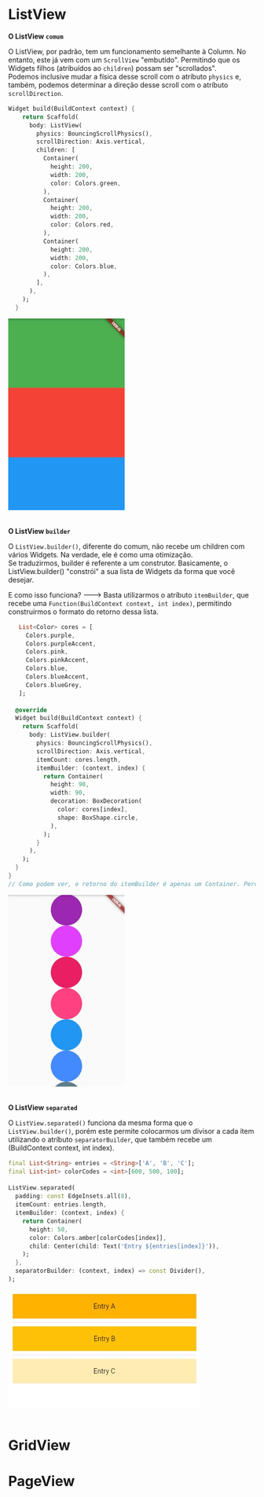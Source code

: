 # ListView

<b>O ListView `comum`</b>

O ListView, por padrão, tem um funcionamento semelhante à Column. No entanto, este já vem com um `ScrollView` "embutido". Permitindo que os Widgets filhos (atribuídos ao `children`) possam ser "scrollados". <br>
Podemos inclusive mudar a física desse scroll com o atríbuto `physics` e, também, podemos determinar a direção desse scroll com o atríbuto `scrollDirection`.

```dart
Widget build(BuildContext context) {
    return Scaffold(
      body: ListView(
        physics: BouncingScrollPhysics(),
        scrollDirection: Axis.vertical,
        children: [
          Container(
            height: 200,
            width: 200,
            color: Colors.green,
          ),
          Container(
            height: 200,
            width: 200,
            color: Colors.red,
          ),
          Container(
            height: 200,
            width: 200,
            color: Colors.blue,
          ),
        ],
      ),
    );
  }
```

<img src='../../assets/listview.jpg' height=390>

<br>
<br>

<b>O ListView `builder`</b>

O `ListView.builder()`, diferente do comum, não recebe um children com vários Widgets. Na verdade, ele é como uma otimização. <br>
Se traduzirmos, builder é referente a um construtor. Basicamente, o ListView.builder() "constrói" a sua lista de Widgets da forma que você desejar.

E como isso funciona? ---> Basta utilizarmos o atríbuto `itemBuilder`, que recebe uma `Function(BuildContext context, int index)`, permitindo construirmos o formato do retorno dessa lista.

```dart
   List<Color> cores = [
     Colors.purple,
     Colors.purpleAccent,
     Colors.pink,
     Colors.pinkAccent,
     Colors.blue,
     Colors.blueAccent,
     Colors.blueGrey,
   ];

  @override
  Widget build(BuildContext context) {
    return Scaffold(
      body: ListView.builder(
        physics: BouncingScrollPhysics(),
        scrollDirection: Axis.vertical,
        itemCount: cores.length,
        itemBuilder: (context, index) {
          return Container(
            height: 90,
            width: 90,
            decoration: BoxDecoration(
              color: cores[index],
              shape: BoxShape.circle,
            ),
          );
        }
      ),
    );
  }
}
// Como podem ver, o retorno do itemBuilder é apenas um Container. Percebe que no itemCount passamos o tamanho da lists "cores"? Então, serão exibidos na ListView a mesma quantidade de elementos dessa lista e todos esses elementos serão Containers da mesma forma que foi informada no retorno do itemBuilder. Podemos utilizar o index para percorrer essa lista e atribuir cada cor para cada Container.
```

<img src='../../assets/listview_builder.jpg' height=390>

<br>
<br>

<b>O ListView `separated`</b>

O `ListView.separated()` funciona da mesma forma que o `ListView.builder()`, porém este permite colocarmos um divisor a cada item utilizando o atríbuto `separatorBuilder`, que também recebe um (BuildContext context, int index).

```dart
final List<String> entries = <String>['A', 'B', 'C'];
final List<int> colorCodes = <int>[600, 500, 100];

ListView.separated(
  padding: const EdgeInsets.all(8),
  itemCount: entries.length,
  itemBuilder: (context, index) {
    return Container(
      height: 50,
      color: Colors.amber[colorCodes[index]],
      child: Center(child: Text('Entry ${entries[index]}')),
    );
  },
  separatorBuilder: (context, index) => const Divider(),
);
```

<img src='../../assets/listview_separated.jpg'>

<br>
<br>

# GridView

# PageView

